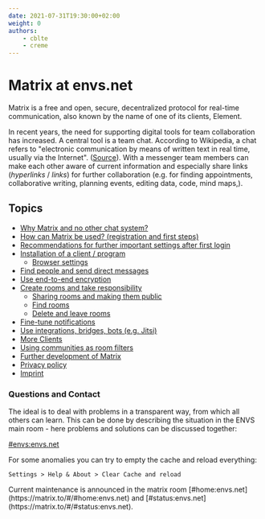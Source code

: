 ```yaml
---
date: 2021-07-31T19:30:00+02:00
weight: 0
authors:
    - cblte
    - creme
---
```


# Matrix at envs.net
Matrix is a free and open, secure, decentralized protocol for real-time communication, also known by the name of one of its clients, Element.

<object data="images/matrix_interactive_en.svg" type="image/svg+xml" style="width: 1280px; max-width: 100%"></object>

In recent years, the need for supporting digital tools for team collaboration has increased. A central tool is a team chat. According to Wikipedia, a chat refers to "electronic communication by means of written text in real time, usually via the Internet". ([Source](https://en.wikipedia.org/wiki/Chat)). With a messenger team members can make each other aware of current information and especially share links (*hyperlinks* / *links*) for further collaboration (e.g. for finding appointments, collaborative writing, planning events, editing data, code, mind maps,).

## Topics

* [Why Matrix and no other chat system?](why.md)
* [How can Matrix be used? (registration and first steps)](first-steps.md)
* [Recommendations for further important settings after first login](settings.md)
* [Installation of a client / program](clients.md)
    * [Browser settings](clients/browser.md)
* [Find people and send direct messages](messaging.md)
* [Use end-to-end encryption](encryption.md)
* [Create rooms and take responsibility](rooms.md)
    * [Sharing rooms and making them public](rooms/sharing.md)
    * [Find rooms](rooms/find.md)
    * [Delete and leave rooms](rooms/delete.md)
* [Fine-tune notifications](notifications.md)
* [Use integrations, bridges, bots (e.g. Jitsi)](integrations.md)
* [More Clients](clients/more_clients.md)
* [Using communities as room filters](communities.md)
* [Further development of Matrix](development.md)
* [Privacy policy](https://envs.net/privacy-policy/)
* [Imprint](https://envs.net/impressum/)

### Questions and Contact

The ideal is to deal with problems in a transparent way, from which all others can learn. This can be done by describing the situation in the ENVS main room - here problems and solutions can be discussed together:

[#envs:envs.net](https://matrix.to/#/#envs:envs.net)

<span class="note">
For some anomalies you can try to empty the cache and reload everything:
</span>

`Settings > Help & About > Clear Cache and reload`

<span class="note">
Current maintenance is announced in the matrix room [#home:envs.net](https://matrix.to/#/#home:envs.net) and 
[#status:envs.net](https://matrix.to/#/#status:envs.net).
</span>
